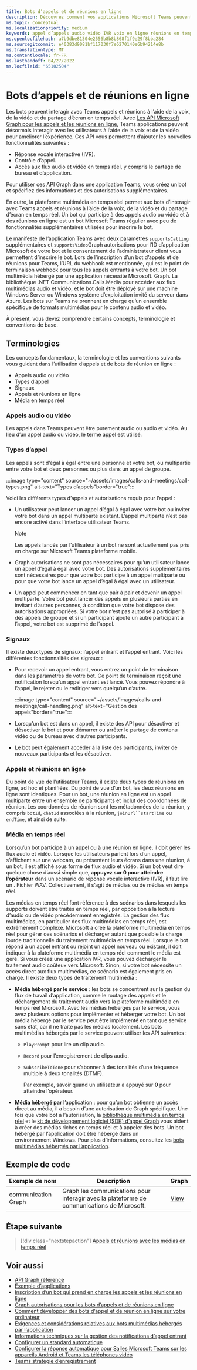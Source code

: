 ```yaml
---
title: Bots d’appels et de réunions en ligne
description: Découvrez comment vos applications Microsoft Teams peuvent interagir avec les utilisateurs à l’aide de la voix et de la vidéo à l’aide des API Microsoft Graph pour les appels et les réunions en ligne, et en savoir plus sur les flux multimédias en temps réel
ms.topic: conceptual
ms.localizationpriority: medium
keywords: appel d’appels audio vidéo IVR voix en ligne réunions en temps réel flux multimédia bot
ms.openlocfilehash: a7b9dbe81304e2556b8b8b868f1f9e29f8bba284
ms.sourcegitcommit: e40383d9081bf117030f7e6270140e6b94214e8b
ms.translationtype: MT
ms.contentlocale: fr-FR
ms.lasthandoff: 04/27/2022
ms.locfileid: "65102504"
---
```

# <a name="calls-and-online-meetings-bots"></a>Bots d’appels et de réunions en ligne

Les bots peuvent interagir avec Teams appels et réunions à l’aide de la voix, de la vidéo et du partage d’écran en temps réel. Avec [Les API Microsoft Graph pour les appels et les réunions en ligne](/graph/api/resources/communications-api-overview?view=graph-rest-beta&preserve-view=true), Teams applications peuvent désormais interagir avec les utilisateurs à l’aide de la voix et de la vidéo pour améliorer l’expérience. Ces API vous permettent d’ajouter les nouvelles fonctionnalités suivantes :

* Réponse vocale interactive (IVR).
* Contrôle d’appel.
* Accès aux flux audio et vidéo en temps réel, y compris le partage de bureau et d’application.

Pour utiliser ces API Graph dans une application Teams, vous créez un bot et spécifiez des informations et des autorisations supplémentaires.

En outre, la plateforme multimédia en temps réel permet aux bots d’interagir avec Teams appels et réunions à l’aide de la voix, de la vidéo et du partage d’écran en temps réel. Un bot qui participe à des appels audio ou vidéo et à des réunions en ligne est un bot Microsoft Teams régulier avec peu de fonctionnalités supplémentaires utilisées pour inscrire le bot.

Le manifeste de l’application Teams avec deux paramètres `supportsCalling` supplémentaires et `supportsVideo`Graph autorisations pour l’ID d’application Microsoft de votre bot et le consentement de l’administrateur client vous permettent d’inscrire le bot. Lors de l’inscription d’un bot d’appels et de réunions pour Teams, l’URL du webhook est mentionnée, qui est le point de terminaison webhook pour tous les appels entrants à votre bot. Un bot multimédia hébergé par une application nécessite Microsoft. Graph. La bibliothèque .NET Communications.Calls.Media pour accéder aux flux multimédias audio et vidéo, et le bot doit être déployé sur une machine Windows Server ou Windows système d’exploitation invité du serveur dans Azure. Les bots sur Teams ne prennent en charge qu’un ensemble spécifique de formats multimédias pour le contenu audio et vidéo.

À présent, vous devez comprendre certains concepts, terminologie et conventions de base.

## <a name="terminologies"></a>Terminologies

Les concepts fondamentaux, la terminologie et les conventions suivants vous guident dans l’utilisation d’appels et de bots de réunion en ligne :

* Appels audio ou vidéo
* Types d’appel
* Signaux
* Appels et réunions en ligne
* Média en temps réel

### <a name="audio-or-video-calls"></a>Appels audio ou vidéo

Les appels dans Teams peuvent être purement audio ou audio et vidéo. Au lieu d’un appel audio ou vidéo, le terme appel est utilisé.

### <a name="call-types"></a>Types d’appel

Les appels sont d’égal à égal entre une personne et votre bot, ou multipartie entre votre bot et deux personnes ou plus dans un appel de groupe.

:::image type="content" source="~/assets/images/calls-and-meetings/call-types.png" alt-text="Types d’appels"border="true":::

Voici les différents types d’appels et autorisations requis pour l’appel :

* Un utilisateur peut lancer un appel d’égal à égal avec votre bot ou inviter votre bot dans un appel multiparte existant. L’appel multiparte n’est pas encore activé dans l’interface utilisateur Teams.

    > [!NOTE]
    > Les appels lancés par l’utilisateur à un bot ne sont actuellement pas pris en charge sur Microsoft Teams plateforme mobile.

* Graph autorisations ne sont pas nécessaires pour qu’un utilisateur lance un appel d’égal à égal avec votre bot. Des autorisations supplémentaires sont nécessaires pour que votre bot participe à un appel multiparte ou pour que votre bot lance un appel d’égal à égal avec un utilisateur.
* Un appel peut commencer en tant que pair à pair et devenir un appel multiparte. Votre bot peut lancer des appels en plusieurs parties en invitant d’autres personnes, à condition que votre bot dispose des autorisations appropriées. Si votre bot n’est pas autorisé à participer à des appels de groupe et si un participant ajoute un autre participant à l’appel, votre bot est supprimé de l’appel.

### <a name="signals"></a>Signaux

Il existe deux types de signaux: l’appel entrant et l’appel entrant. Voici les différentes fonctionnalités des signaux :

* Pour recevoir un appel entrant, vous entrez un point de terminaison dans les paramètres de votre bot. Ce point de terminaison reçoit une notification lorsqu’un appel entrant est lancé. Vous pouvez répondre à l’appel, le rejeter ou le rediriger vers quelqu’un d’autre.

     :::image type="content" source="~/assets/images/calls-and-meetings/call-handling.png" alt-text="Gestion des appels"border="true":::

* Lorsqu’un bot est dans un appel, il existe des API pour désactiver et désactiver le bot et pour démarrer ou arrêter le partage de contenu vidéo ou de bureau avec d’autres participants.
* Le bot peut également accéder à la liste des participants, inviter de nouveaux participants et les désactiver.

### <a name="calls-and-online-meetings"></a>Appels et réunions en ligne

Du point de vue de l’utilisateur Teams, il existe deux types de réunions en ligne, ad hoc et planifiées. Du point de vue d’un bot, les deux réunions en ligne sont identiques. Pour un bot, une réunion en ligne est un appel multiparte entre un ensemble de participants et inclut des coordonnées de réunion. Les coordonnées de réunion sont les métadonnées de la réunion, y compris `botId`, `chatId` associées à la réunion, `joinUrl``startTime` ou `endTime`, et ainsi de suite.

### <a name="real-time-media"></a>Média en temps réel

Lorsqu’un bot participe à un appel ou à une réunion en ligne, il doit gérer les flux audio et vidéo. Lorsque les utilisateurs parlent lors d’un appel, s’affichent sur une webcam, ou présentent leurs écrans dans une réunion, à un bot, il est affiché sous forme de flux audio et vidéo. Si un bot veut dire quelque chose d’aussi simple que, **appuyez sur 0 pour atteindre l’opérateur** dans un scénario de réponse vocale interactive (IVR), il faut lire un . Fichier WAV. Collectivement, il s’agit de médias ou de médias en temps réel.

Les médias en temps réel font référence à des scénarios dans lesquels les supports doivent être traités en temps réel, par opposition à la lecture d’audio ou de vidéo précédemment enregistrés. La gestion des flux multimédias, en particulier des flux multimédias en temps réel, est extrêmement complexe. Microsoft a créé la plateforme multimédia en temps réel pour gérer ces scénarios et décharger autant que possible la charge lourde traditionnelle du traitement multimédia en temps réel. Lorsque le bot répond à un appel entrant ou rejoint un appel nouveau ou existant, il doit indiquer à la plateforme multimédia en temps réel comment le média est géré. Si vous créez une application IVR, vous pouvez décharger le traitement audio coûteux vers Microsoft. Sinon, si votre bot nécessite un accès direct aux flux multimédias, ce scénario est également pris en charge. Il existe deux types de traitement multimédia :

* **Média hébergé par le service** : les bots se concentrent sur la gestion du flux de travail d’application, comme le routage des appels et le déchargement du traitement audio vers la plateforme multimédia en temps réel Microsoft. Avec les médias hébergés par le service, vous avez plusieurs options pour implémenter et héberger votre bot. Un bot média hébergé par le service peut être implémenté en tant que service sans état, car il ne traite pas les médias localement. Les bots multimédias hébergés par le service peuvent utiliser les API suivantes :

  * `PlayPrompt` pour lire un clip audio.
  * `Record` pour l’enregistrement de clips audio.
  * `SubscribeToTone` pour s’abonner à des tonalités d’une fréquence multiple à deux tonalités (DTMF).

    Par exemple, savoir quand un utilisateur a appuyé sur **0** pour atteindre l’opérateur.

* **Média hébergé par** l’application : pour qu’un bot obtienne un accès direct au média, il a besoin d’une autorisation de Graph spécifique. Une fois que votre bot a l’autorisation, la [bibliothèque multimédia en temps réel](https://www.nuget.org/packages/Microsoft.Graph.Communications.Calls.Media/) et le [kit de développement logiciel (SDK) d’appel Graph](https://microsoftgraph.github.io/microsoft-graph-comms-samples/docs/articles/index.html#graph-calling-sdk-and-stateful-client-builder) vous aident à créer des médias riches en temps réel et à appeler des bots. Un bot hébergé par l’application doit être hébergé dans un environnement Windows. Pour plus d’informations, consultez les [bots multimédias hébergés par l’application](./requirements-considerations-application-hosted-media-bots.md).

## <a name="code-sample"></a>Exemple de code

| **Exemple de nom** | **Description** | **Graph** |
|---------------|----------|--------|
| communication Graph | Graph les communications pour interagir avec la plateforme de communications de Microsoft. | [View](https://github.com/microsoftgraph/microsoft-graph-comms-samples) |

## <a name="next-step"></a>Étape suivante

> [!div class="nextstepaction"]
> [Appels et réunions avec les médias en temps réel](~/bots/calls-and-meetings/real-time-media-concepts.md)

## <a name="see-also"></a>Voir aussi

* [API Graph référence](/graph/api/resources/communications-api-overview?view=graph-rest-beta&preserve-view=true)
* [Exemple d’applications](https://github.com/microsoftgraph/microsoft-graph-comms-samples)
* [Inscription d’un bot qui prend en charge les appels et les réunions en ligne](./registering-calling-bot.md)
* [Graph autorisations pour les bots d’appels et de réunions en ligne](./registering-calling-bot.md#add-graph-permissions)
* [Comment développer des bots d’appel et de réunion en ligne sur votre ordinateur](./debugging-local-testing-calling-meeting-bots.md)
* [Exigences et considérations relatives aux bots multimédias hébergés par l’application](./requirements-considerations-application-hosted-media-bots.md)
* [Informations techniques sur la gestion des notifications d’appel entrant](./call-notifications.md)
* [Configurer un standard automatique](/microsoftteams/create-a-phone-system-auto-attendant)
* [Configurer la réponse automatique pour Salles Microsoft Teams sur les appareils Android et Teams les téléphones vidéo](/microsoftteams/set-up-auto-answer-on-teams-android)
* [Teams stratégie d’enregistrement](/MicrosoftTeams/teams-recording-policy)